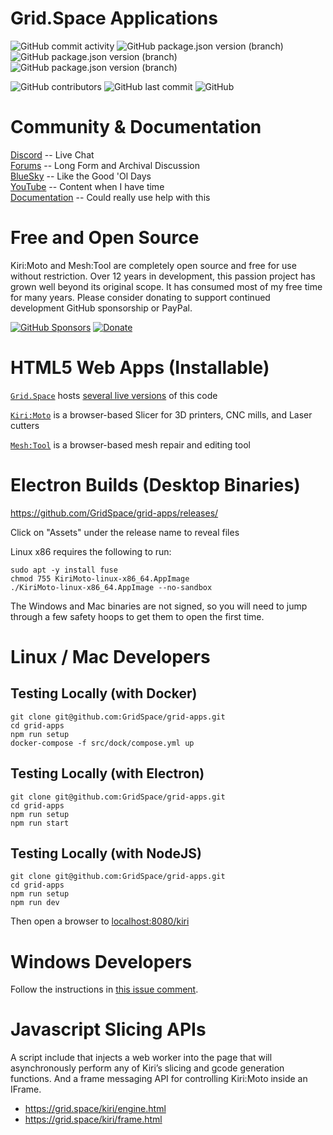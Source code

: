 # Grid.Space Applications

![GitHub commit activity](https://img.shields.io/github/commit-activity/w/GridSpace/grid-apps)
![GitHub package.json version (branch)](https://img.shields.io/github/package-json/v/GridSpace/grid-apps/rel-3.9)
![GitHub package.json version (branch)](https://img.shields.io/github/package-json/v/GridSpace/grid-apps/rel-4.0)
![GitHub package.json version (branch)](https://img.shields.io/github/package-json/v/GridSpace/grid-apps/rel-4.1)

![GitHub contributors](https://img.shields.io/github/contributors/GridSpace/grid-apps)
![GitHub last commit](https://img.shields.io/github/last-commit/GridSpace/grid-apps)
![GitHub](https://img.shields.io/github/license/GridSpace/grid-apps)


# Community & Documentation

[Discord](https://discord.com/invite/suyCCgr) -- Live Chat  
[Forums](https://forum.grid.space/) -- Long Form and Archival Discussion  
[BlueSky](https://bsky.app/profile/grid.space) -- Like the Good 'Ol Days  
[YouTube](https://www.youtube.com/c/gridspace) -- Content when I have time  
[Documentation](https://docs.grid.space/) -- Could really use help with this  


# Free and Open Source

Kiri:Moto and Mesh:Tool are completely open source and free for use without restriction. Over 12 years in development, this passion project has grown well beyond its original scope. It has consumed most of my free time for many years. Please consider donating to support continued development GitHub sponsorship or PayPal.  

[![GitHub Sponsors](https://img.shields.io/github/sponsors/GridSpace)](https://github.com/sponsors/GridSpace)
[![Donate](https://img.shields.io/badge/Donate-PayPal-green.svg)](https://paypal.me/gridspace3d?locale.x=en_US)


# HTML5 Web Apps (Installable)

[`Grid.Space`](https://grid.space) hosts [several live versions](https://grid.space/choose) of this code

[`Kiri:Moto`](https://grid.space/kiri) is a browser-based Slicer for 3D printers, CNC mills, and Laser cutters

[`Mesh:Tool`](https://grid.space/mesh) is a browser-based mesh repair and editing tool


# Electron Builds (Desktop Binaries)

https://github.com/GridSpace/grid-apps/releases/

Click on "Assets" under the release name to reveal files

Linux x86 requires the following to run:

```
sudo apt -y install fuse
chmod 755 KiriMoto-linux-x86_64.AppImage
./KiriMoto-linux-x86_64.AppImage --no-sandbox
```

The Windows and Mac binaries are not signed, so you will need to jump through a few safety hoops to get them to open the first time.


# Linux / Mac Developers

## Testing Locally (with Docker)

```
git clone git@github.com:GridSpace/grid-apps.git
cd grid-apps
npm run setup
docker-compose -f src/dock/compose.yml up
```

## Testing Locally (with Electron)

```
git clone git@github.com:GridSpace/grid-apps.git
cd grid-apps
npm run setup
npm run start
```

## Testing Locally (with NodeJS)

```
git clone git@github.com:GridSpace/grid-apps.git
cd grid-apps
npm run setup
npm run dev
```

Then open a browser to [localhost:8080/kiri](http://localhost:8080/kiri)

# Windows Developers

Follow the instructions in [this issue comment](https://github.com/GridSpace/grid-apps/issues/331#issuecomment-2692492302).

# Javascript Slicing APIs

A script include that injects a web worker into the page that will asynchronously perform any of Kiri’s slicing and gcode generation functions. And a frame messaging API for controlling Kiri:Moto inside an IFrame.

* https://grid.space/kiri/engine.html
* https://grid.space/kiri/frame.html
